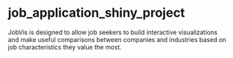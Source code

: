 # job_application_shiny_project
JobVis is designed to allow job seekers to build interactive visualizations and make useful comparisons between companies and industries based on job characteristics they value the most. 
